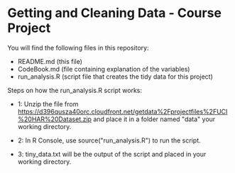 Getting and Cleaning Data - Course Project
===========================================

You will find the following files in this repository:
- README.md (this file)
- CodeBook.md (file containing explanation of the variables)
- run_analysis.R (script file that creates the tidy data for this project)


Steps on how the run_analysis.R script works:
- 1: Unzip the file from https://d396qusza40orc.cloudfront.net/getdata%2Fprojectfiles%2FUCI%20HAR%20Dataset.zip and place it in a folder named "data" your working directory. 

- 2: In R Console, use source("run_analysis.R") to run the script.

- 3: tiny_data.txt will be the output of the script and placed in your working directory.